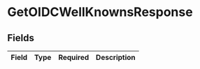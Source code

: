 # GetOIDCWellKnownsResponse


## Fields

| Field       | Type        | Required    | Description |
| ----------- | ----------- | ----------- | ----------- |